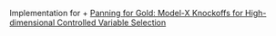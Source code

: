 
Implementation for 
    + [Panning for Gold: Model-X Knockoffs for High-dimensional Controlled Variable Selection](https://arxiv.org/abs/1610.02351) 